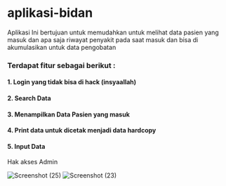 # aplikasi-bidan
Aplikasi Ini bertujuan untuk memudahkan untuk melihat data pasien yang masuk dan apa saja riwayat penyakit pada saat masuk dan bisa di akumulasikan untuk data pengobatan

### Terdapat fitur sebagai berikut :
#### 1. Login yang tidak bisa di hack (insyaallah)
#### 2. Search Data
#### 3. Menampilkan Data Pasien yang masuk
#### 4. Print data untuk dicetak menjadi data hardcopy
#### 5. Input Data

Hak akses Admin

![Screenshot (25)](https://user-images.githubusercontent.com/45587433/61658418-83ce3000-acef-11e9-8269-588dd298d8ca.png)
![Screenshot (23)](https://user-images.githubusercontent.com/45587433/61658358-64370780-acef-11e9-9249-85e7d7a400d6.png)
